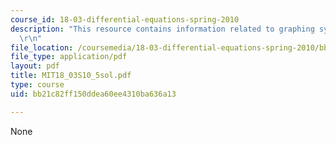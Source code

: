 ```yaml
---
course_id: 18-03-differential-equations-spring-2010
description: "This resource contains information related to graphing systems. \r\n\
  \r\n"
file_location: /coursemedia/18-03-differential-equations-spring-2010/bb21c82ff150ddea60ee4310ba636a13_MIT18_03S10_5sol.pdf
file_type: application/pdf
layout: pdf
title: MIT18_03S10_5sol.pdf
type: course
uid: bb21c82ff150ddea60ee4310ba636a13

---
```

None